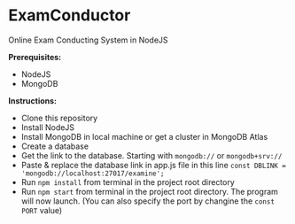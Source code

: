 # ExamConductor
Online Exam Conducting System in NodeJS

**Prerequisites:**

 - NodeJS
 - MongoDB
 
 **Instructions:**
 
 - Clone this repository
 - Install NodeJS
 - Install MongoDB in local machine or get a cluster in MongoDB Atlas
 - Create a database
 - Get the link to the database. Starting with `mongodb://` or `mongodb+srv://`
 - Paste & replace the database link in app.js file in this line `const DBLINK = 'mongodb://localhost:27017/examine';`
 - Run `npm install` from terminal in the project root directory
 - Run `npm start` from terminal in the project root directory. The program will now launch. (You can also specify the port by changine the `const PORT` value)
